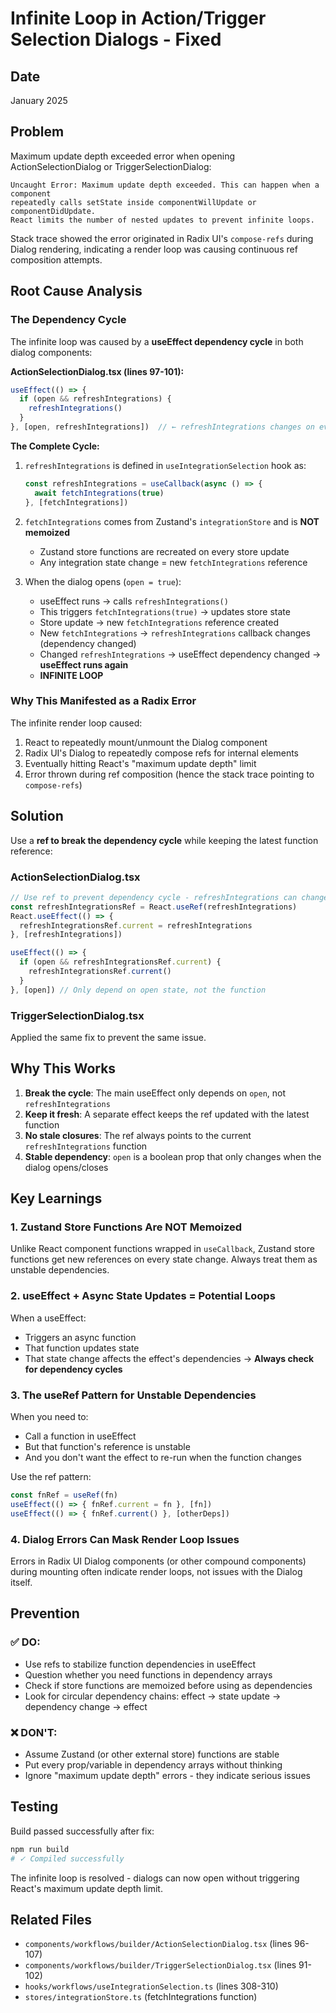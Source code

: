 # Infinite Loop in Action/Trigger Selection Dialogs - Fixed

## Date
January 2025

## Problem
Maximum update depth exceeded error when opening ActionSelectionDialog or TriggerSelectionDialog:

```
Uncaught Error: Maximum update depth exceeded. This can happen when a component
repeatedly calls setState inside componentWillUpdate or componentDidUpdate.
React limits the number of nested updates to prevent infinite loops.
```

Stack trace showed the error originated in Radix UI's `compose-refs` during Dialog rendering, indicating a render loop was causing continuous ref composition attempts.

## Root Cause Analysis

### The Dependency Cycle

The infinite loop was caused by a **useEffect dependency cycle** in both dialog components:

**ActionSelectionDialog.tsx (lines 97-101):**
```typescript
useEffect(() => {
  if (open && refreshIntegrations) {
    refreshIntegrations()
  }
}, [open, refreshIntegrations])  // ← refreshIntegrations changes on every render!
```

**The Complete Cycle:**

1. `refreshIntegrations` is defined in `useIntegrationSelection` hook as:
   ```typescript
   const refreshIntegrations = useCallback(async () => {
     await fetchIntegrations(true)
   }, [fetchIntegrations])
   ```

2. `fetchIntegrations` comes from Zustand's `integrationStore` and is **NOT memoized**
   - Zustand store functions are recreated on every store update
   - Any integration state change = new `fetchIntegrations` reference

3. When the dialog opens (`open = true`):
   - useEffect runs → calls `refreshIntegrations()`
   - This triggers `fetchIntegrations(true)` → updates store state
   - Store update → new `fetchIntegrations` reference created
   - New `fetchIntegrations` → `refreshIntegrations` callback changes (dependency changed)
   - Changed `refreshIntegrations` → useEffect dependency changed → **useEffect runs again**
   - **INFINITE LOOP**

### Why This Manifested as a Radix Error

The infinite render loop caused:
1. React to repeatedly mount/unmount the Dialog component
2. Radix UI's Dialog to repeatedly compose refs for internal elements
3. Eventually hitting React's "maximum update depth" limit
4. Error thrown during ref composition (hence the stack trace pointing to `compose-refs`)

## Solution

Use a **ref to break the dependency cycle** while keeping the latest function reference:

### ActionSelectionDialog.tsx
```typescript
// Use ref to prevent dependency cycle - refreshIntegrations can change on every render
const refreshIntegrationsRef = React.useRef(refreshIntegrations)
React.useEffect(() => {
  refreshIntegrationsRef.current = refreshIntegrations
}, [refreshIntegrations])

useEffect(() => {
  if (open && refreshIntegrationsRef.current) {
    refreshIntegrationsRef.current()
  }
}, [open]) // Only depend on open state, not the function
```

### TriggerSelectionDialog.tsx
Applied the same fix to prevent the same issue.

## Why This Works

1. **Break the cycle**: The main useEffect only depends on `open`, not `refreshIntegrations`
2. **Keep it fresh**: A separate effect keeps the ref updated with the latest function
3. **No stale closures**: The ref always points to the current `refreshIntegrations` function
4. **Stable dependency**: `open` is a boolean prop that only changes when the dialog opens/closes

## Key Learnings

### 1. Zustand Store Functions Are NOT Memoized
Unlike React component functions wrapped in `useCallback`, Zustand store functions get new references on every state change. Always treat them as unstable dependencies.

### 2. useEffect + Async State Updates = Potential Loops
When a useEffect:
- Triggers an async function
- That function updates state
- That state change affects the effect's dependencies
→ **Always check for dependency cycles**

### 3. The useRef Pattern for Unstable Dependencies
When you need to:
- Call a function in useEffect
- But that function's reference is unstable
- And you don't want the effect to re-run when the function changes

Use the ref pattern:
```typescript
const fnRef = useRef(fn)
useEffect(() => { fnRef.current = fn }, [fn])
useEffect(() => { fnRef.current() }, [otherDeps])
```

### 4. Dialog Errors Can Mask Render Loop Issues
Errors in Radix UI Dialog components (or other compound components) during mounting often indicate render loops, not issues with the Dialog itself.

## Prevention

### ✅ DO:
- Use refs to stabilize function dependencies in useEffect
- Question whether you need functions in dependency arrays
- Check if store functions are memoized before using as dependencies
- Look for circular dependency chains: effect → state update → dependency change → effect

### ❌ DON'T:
- Assume Zustand (or other external store) functions are stable
- Put every prop/variable in dependency arrays without thinking
- Ignore "maximum update depth" errors - they indicate serious issues

## Testing

Build passed successfully after fix:
```bash
npm run build
# ✓ Compiled successfully
```

The infinite loop is resolved - dialogs can now open without triggering React's maximum update depth limit.

## Related Files
- `components/workflows/builder/ActionSelectionDialog.tsx` (lines 96-107)
- `components/workflows/builder/TriggerSelectionDialog.tsx` (lines 91-102)
- `hooks/workflows/useIntegrationSelection.ts` (lines 308-310)
- `stores/integrationStore.ts` (fetchIntegrations function)
